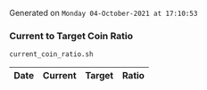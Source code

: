Generated on `Monday 04-October-2021 at 17:10:53`

### Current to Target Coin Ratio
`current_coin_ratio.sh`

Date|Current|Target|Ratio
---|---|---|---
